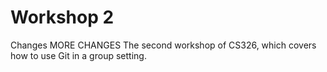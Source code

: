 # Workshop 2
Changes
MORE CHANGES
The second workshop of CS326, which covers how to use Git in a group setting.
